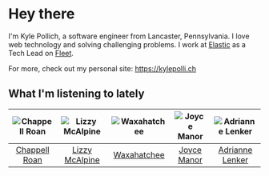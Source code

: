 # Hey there


I'm Kyle Pollich, a software engineer from Lancaster, Pennsylvania. I love web technology and solving challenging problems.
I work at [Elastic](https://www.elastic.co/) as a Tech Lead on [Fleet](https://www.elastic.co/guide/en/fleet/current/fleet-overview.html).

For more, check out my personal site: https://kylepolli.ch

## What I'm listening to lately

<!-- begin artists -->
  |![Chappell Roan](https://i.scdn.co/image/ab6761610000f178cde5a0d57c1b79de5fce6bee)|![Lizzy McAlpine](https://i.scdn.co/image/ab6761610000f178b7e3d5ad48cc67f32a3a0930)|![Waxahatchee](https://i.scdn.co/image/ab6761610000f178909fb4e2a0d9c0f880174263)|![Joyce Manor](https://i.scdn.co/image/ab6761610000f178b3f2a370b7c0ab22e199217c)|![Adrianne Lenker](https://i.scdn.co/image/ab6761610000f17846e88446bcf8dce2537ef8ce)|
  |:---:|:---:|:---:|:---:|:---:|
  |[Chappell Roan](https://open.spotify.com/artist/7GlBOeep6PqTfFi59PTUUN)|[Lizzy McAlpine](https://open.spotify.com/artist/1GmsPCcpKgF9OhlNXjOsbS)|[Waxahatchee](https://open.spotify.com/artist/5IWCU0V9evBlW4gIeGY4zF)|[Joyce Manor](https://open.spotify.com/artist/7qbvNcfTfckhCNM8NiR8nN)|[Adrianne Lenker](https://open.spotify.com/artist/4aKWmkWAKviFlyvHYPTNQY)|
<!-- end artists -->
